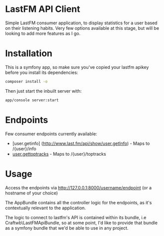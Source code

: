 LastFM API Client 
========================
Simple LastFM consumer application, to display statistics for a user based on
their listening habits. Very few options available at this stage, but will be 
looking to add more features as I go.

Installation
========================
This is a symfony app, so make sure you've copied your lastfm apikey before you
install its dependencies:
```bash
composer install -o
```
Then just start the inbuilt server with:
```bash
app/console server:start
```

Endpoints
========================
Few consumer endpoints currently available:
* [user.getinfo] (http://www.last.fm/api/show/user.getInfo) - Maps to /{user}/info
* [user.gettoptracks](http://www.last.fm/api/show/user.getTopTracks) - Maps to /{user}/toptracks

Usage
========================
Access the endpoints via http://127.0.0.1:8000/username/endpoint (or a hostname of your choice)

The AppBundle contains all the controller logic for the endpoints, as it's contextually relevant
to the application. 

The logic to connect to lastfm's API is contained within its bundle, i.e
Craftwb\LastFMApiBundle, so at some point, I'd like to provide that bundle as a symfony bundle
that we'd be able to use in any project.
